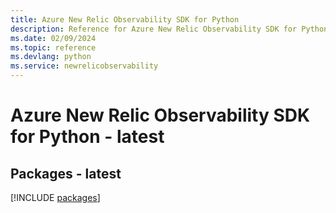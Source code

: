 ```yaml
---
title: Azure New Relic Observability SDK for Python
description: Reference for Azure New Relic Observability SDK for Python
ms.date: 02/09/2024
ms.topic: reference
ms.devlang: python
ms.service: newrelicobservability
---
```

# Azure New Relic Observability SDK for Python - latest
## Packages - latest
[!INCLUDE [packages](new-relic-observability-index.md)]